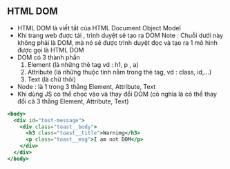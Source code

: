 ## HTML DOM

- HTML DOM là viết tắt của HTML Document Object Model
- Khi trang web được tải , trình duyệt sẽ tạo ra DOM
  Note : Chuỗi dưới này không phải là DOM, mà nó sẽ được trình duyệt đọc và tạo ra 1 mô hình được gọi là HTML DOM
- DOM có 3 thành phần
  1. Element (là những thẻ tag vd : h1, p , a)
  2. Attribute (là những thuộc tính nằm trong thẻ tag, vd : class, id,...)
  3. Text (là chữ thôi)
- Node : là 1 trong 3 thằng Element, Attribute, Text
- Khi dùng JS có thể chọc vào và thay đổi DOM (có nghĩa là có thể thay đổi cả 3 thằng Element, Attribute, Text)

```jsx
<body>
  <div id="tost-message">
    <div class="toast__body">
      <h3 class="toast__title">Warnimg</h3>
      <p class="toast__msg">I am not DOM</p>
    </div>
  </div>
</body>
```
